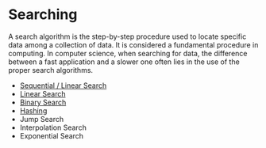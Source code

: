 # Searching
A search algorithm is the step-by-step procedure used to locate specific data among a collection of data. It is considered a fundamental procedure in computing. In computer science, when searching for data, the difference between a fast application and a slower one often lies in the use of the proper search algorithms.


* [Sequential / Linear Search](./SequentialSearch/readme.md)
* [Linear Search](./LinearSearch/readme.md)
* [Binary Search](./BinarySearch/readme.md)
* [Hashing](./Hashing/readme.md)
* Jump Search
* Interpolation Search
* Exponential Search
